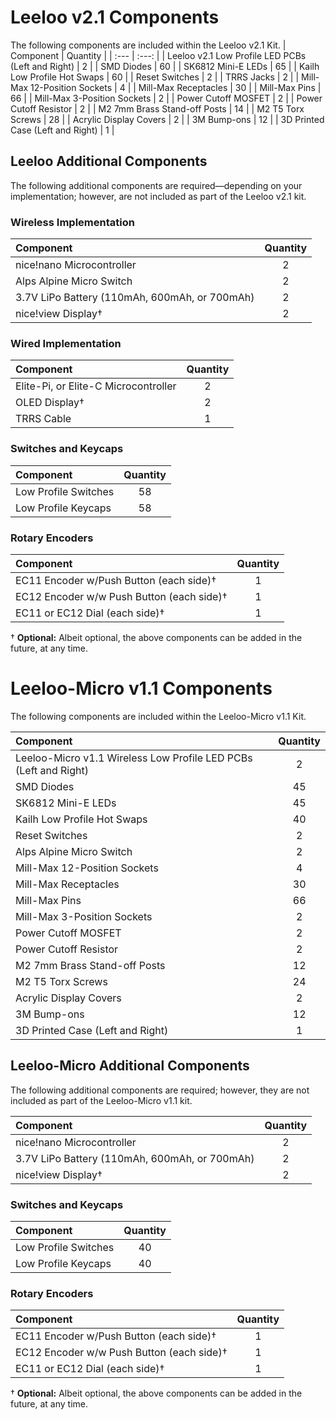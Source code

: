 # Leeloo v2.1 Components
The following components are included within the Leeloo v2.1 Kit.
| Component | Quantity |
| :--- | :---: |
| Leeloo v2.1 Low Profile LED PCBs (Left and Right) | 2 |
| SMD Diodes | 60 |
| SK6812 Mini-E LEDs | 65 |
| Kailh Low Profile Hot Swaps | 60 |
| Reset Switches | 2 |
| TRRS Jacks | 2 |
| Mill-Max 12-Position Sockets | 4 |
| Mill-Max Receptacles | 30 |
| Mill-Max Pins | 66 |
| Mill-Max 3-Position Sockets | 2 |
| Power Cutoff MOSFET | 2 |
| Power Cutoff Resistor | 2 |
| M2 7mm Brass Stand-off Posts | 14 |
| M2 T5 Torx Screws | 28 |
| Acrylic Display Covers | 2 |
| 3M Bump-ons | 12 |
| 3D Printed Case (Left and Right) | 1 |

## Leeloo Additional Components
The following additional components are required—depending on your implementation; however, are not included as part of the Leeloo v2.1 kit.

### Wireless Implementation
| Component | Quantity |
| :--- | :---: |
| nice!nano Microcontroller | 2 |
| Alps Alpine Micro Switch | 2 |
| 3.7V LiPo Battery (110mAh, 600mAh, or 700mAh) | 2 |
| nice!view Display† | 2 |

### Wired Implementation
| Component | Quantity |
| :--- | :---: |
| Elite-Pi, or Elite-C Microcontroller | 2 |
| OLED Display† | 2 |
| TRRS Cable | 1 |

### Switches and Keycaps
| Component | Quantity |
| :--- | :---: |
| Low Profile Switches | 58 |
| Low Profile Keycaps | 58 |

### Rotary Encoders
| Component | Quantity |
| :--- | :---: |
| EC11 Encoder w/Push Button (each side)† | 1 |
| EC12 Encoder w/w Push Button (each side)† | 1 |
| EC11 or EC12 Dial (each side)† | 1 |

† **Optional:** Albeit optional, the above components can be added in the future, at any time.


# Leeloo-Micro v1.1 Components
The following components are included within the Leeloo-Micro v1.1 Kit.

| Component | Quantity |
| :--- | :---: |
| Leeloo-Micro v1.1 Wireless Low Profile LED PCBs (Left and Right) | 2 |
| SMD Diodes | 45 |
| SK6812 Mini-E LEDs | 45 |
| Kailh Low Profile Hot Swaps | 40 |
| Reset Switches | 2 |
| Alps Alpine Micro Switch | 2 |
| Mill-Max 12-Position Sockets | 4 |
| Mill-Max Receptacles | 30 |
| Mill-Max Pins | 66 |
| Mill-Max 3-Position Sockets | 2 |
| Power Cutoff MOSFET | 2 |
| Power Cutoff Resistor | 2 |
| M2 7mm Brass Stand-off Posts | 12 |
| M2 T5 Torx Screws | 24 |
| Acrylic Display Covers | 2 |
| 3M Bump-ons | 12 |
| 3D Printed Case (Left and Right) | 1 |

## Leeloo-Micro Additional Components
The following additional components are required; however, they are not included as part of the Leeloo-Micro v1.1 kit.

| Component | Quantity |
| :--- | :---: |
| nice!nano Microcontroller | 2 |
| 3.7V LiPo Battery (110mAh, 600mAh, or 700mAh) | 2 |
| nice!view Display† | 2 |

### Switches and Keycaps
| Component | Quantity |
| :--- | :---: |
| Low Profile Switches | 40 |
| Low Profile Keycaps | 40 |

### Rotary Encoders
| Component | Quantity |
| :--- | :---: |
| EC11 Encoder w/Push Button (each side)† | 1 |
| EC12 Encoder w/w Push Button (each side)† | 1 |
| EC11 or EC12 Dial (each side)† | 1 |

† **Optional:** Albeit optional, the above components can be added in the future, at any time.
